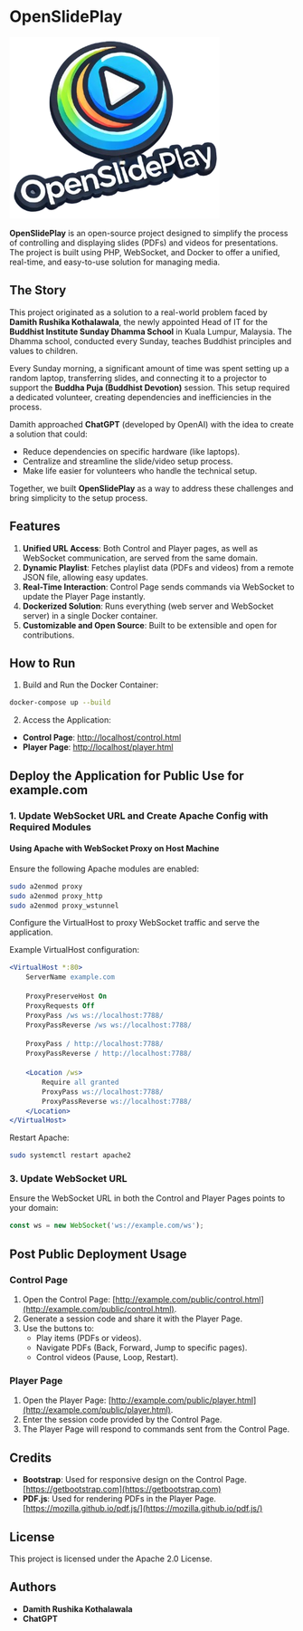 
# OpenSlidePlay

![Project Logo](https://github.com/damithkothalawala/OpenSlidePlay/blob/main/OpenSlidePlay.png?raw=true)


**OpenSlidePlay** is an open-source project designed to simplify the process of controlling and displaying slides (PDFs) and videos for presentations. The project is built using PHP, WebSocket, and Docker to offer a unified, real-time, and easy-to-use solution for managing media.

## The Story

This project originated as a solution to a real-world problem faced by **Damith Rushika Kothalawala**, the newly appointed Head of IT for the **Buddhist Institute Sunday Dhamma School** in Kuala Lumpur, Malaysia. The Dhamma school, conducted every Sunday, teaches Buddhist principles and values to children.

Every Sunday morning, a significant amount of time was spent setting up a random laptop, transferring slides, and connecting it to a projector to support the **Buddha Puja (Buddhist Devotion)** session. This setup required a dedicated volunteer, creating dependencies and inefficiencies in the process.

Damith approached **ChatGPT** (developed by OpenAI) with the idea to create a solution that could:

- Reduce dependencies on specific hardware (like laptops).
- Centralize and streamline the slide/video setup process.
- Make life easier for volunteers who handle the technical setup.

Together, we built **OpenSlidePlay** as a way to address these challenges and bring simplicity to the setup process.

## Features

1. **Unified URL Access**: Both Control and Player pages, as well as WebSocket communication, are served from the same domain.
2. **Dynamic Playlist**: Fetches playlist data (PDFs and videos) from a remote JSON file, allowing easy updates.
3. **Real-Time Interaction**: Control Page sends commands via WebSocket to update the Player Page instantly.
4. **Dockerized Solution**: Runs everything (web server and WebSocket server) in a single Docker container.
5. **Customizable and Open Source**: Built to be extensible and open for contributions.

## How to Run

1. Build and Run the Docker Container:

```bash
docker-compose up --build
```

2. Access the Application:

- **Control Page**: [http://localhost/control.html](http://localhost/control.html)
- **Player Page**: [http://localhost/player.html](http://localhost/player.html)


## Deploy the Application for Public Use for example.com

### 1. Update WebSocket URL and Create Apache Config with Required Modules
#### Using Apache with WebSocket Proxy on Host Machine
Ensure the following Apache modules are enabled:
```bash
sudo a2enmod proxy
sudo a2enmod proxy_http
sudo a2enmod proxy_wstunnel
```
Configure the VirtualHost to proxy WebSocket traffic and serve the application.

Example VirtualHost configuration:
```apache
<VirtualHost *:80>
    ServerName example.com

    ProxyPreserveHost On
    ProxyRequests Off
    ProxyPass /ws ws://localhost:7788/
    ProxyPassReverse /ws ws://localhost:7788/

    ProxyPass / http://localhost:7788/
    ProxyPassReverse / http://localhost:7788/

    <Location /ws>
        Require all granted
        ProxyPass ws://localhost:7788/
        ProxyPassReverse ws://localhost:7788/
    </Location>
</VirtualHost>
```
Restart Apache:
```bash
sudo systemctl restart apache2
```

### 3. Update WebSocket URL
Ensure the WebSocket URL in both the Control and Player Pages points to your domain:
```javascript
const ws = new WebSocket('ws://example.com/ws');
```

## Post Public Deployment Usage

### Control Page
1. Open the Control Page: [http://example.com/public/control.html](http://example.com/public/control.html).
2. Generate a session code and share it with the Player Page.
3. Use the buttons to:
   - Play items (PDFs or videos).
   - Navigate PDFs (Back, Forward, Jump to specific pages).
   - Control videos (Pause, Loop, Restart).

### Player Page
1. Open the Player Page: [http://example.com/public/player.html](http://example.com/public/player.html).
2. Enter the session code provided by the Control Page.
3. The Player Page will respond to commands sent from the Control Page.

## Credits
- **Bootstrap**: Used for responsive design on the Control Page. [https://getbootstrap.com](https://getbootstrap.com)
- **PDF.js**: Used for rendering PDFs in the Player Page. [https://mozilla.github.io/pdf.js/](https://mozilla.github.io/pdf.js/)

## License
This project is licensed under the Apache 2.0 License.

## Authors
- **Damith Rushika Kothalawala**
- **ChatGPT**

